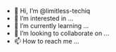 - 👋 Hi, I’m @limitless-techiq
- 👀 I’m interested in ...
- 🌱 I’m currently learning ...
- 💞️ I’m looking to collaborate on ...
- 📫 How to reach me ...

<!---
limitless-techiq/limitless-techiq is a ✨ special ✨ repository because its `README.md` (this file) appears on your GitHub profile.
You can click the Preview link to take a look at your changes.
--->
